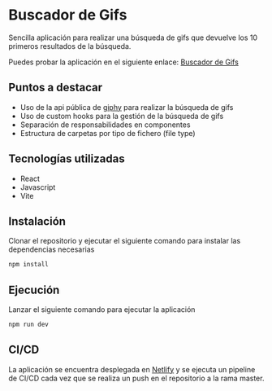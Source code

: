 # Buscador de Gifs
Sencilla aplicación para realizar una búsqueda de gifs que devuelve los 10 primeros resultados de la búsqueda. 

Puedes probar la aplicación en el siguiente enlace: [Buscador de Gifs](https://buscador-de-gifs-cherokidev.netlify.app/)

## Puntos a destacar
- Uso de la api pública de [giphy](https://developers.giphy.com/) para realizar la búsqueda de gifs
- Uso de custom hooks para la gestión de la búsqueda de gifs
- Separación de responsabilidades en componentes
- Estructura de carpetas por tipo de fichero (file type)

## Tecnologías utilizadas
- React
- Javascript
- Vite

## Instalación
Clonar el repositorio y ejecutar el siguiente comando para instalar las dependencias necesarias
```bash
npm install
```

## Ejecución
Lanzar el siguiente comando para ejecutar la aplicación
```bash
npm run dev
```

## CI/CD
La aplicación se encuentra desplegada en [Netlify](https://www.netlify.com/)  y se ejecuta un pipeline de CI/CD cada vez que se realiza un push en el repositorio a la rama master.